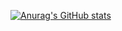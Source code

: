 [![Anurag's GitHub stats](https://github-readme-stats.vercel.app/api/pin/?username=zhouxinshi66&count_private=true&show_icons=true&theme=gruvbox&repo=github-readme-stats)](https://github.com/anuraghazra/github-readme-stats)

